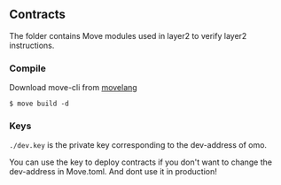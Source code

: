## Contracts

The folder contains Move modules used in layer2 to verify layer2 instructions.

### Compile

Download move-cli from [movelang](https://github.com/move-language/move)

```
$ move build -d
```

### Keys

`./dev.key` is the private key corresponding to the dev-address of omo.

You can use the key to deploy contracts if you don't want to change the dev-address in Move.toml.
And dont use it in production!